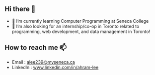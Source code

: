 ## Hi there 👋
- 🌱 I’m currently learning Computer Programming at Seneca College
- 🤔 I’m also looking for  an internship/co-op in Toronto related to programming, web development, and data management in Toronto!
## How to reach me 📫
- Email : alee239@myseneca.ca
- LinkedIn : www.linkedin.com/in/ahram-lee

<!--
**al0201/al0201** is a ✨ _special_ ✨ repository because its `README.md` (this file) appears on your GitHub profile.

Here are some ideas to get you started:

- 🌱 I’m currently learning Computer Programming at Seneca College
- 👯 I’m looking to collaborate on ...
- 🤔 I’m looking for help with ...
- 💬 Ask me about ...
- 📫 How to reach me: ...
- 😄 Pronouns: ...
- ⚡ Fun fact: ...
-->
